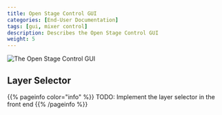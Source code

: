 ```yaml
---
title: Open Stage Control GUI
categories: [End-User Documentation]
tags: [gui, mixer control]
description: Describes the Open Stage Control GUI
weight: 5
---
```


![The Open Stage Control GUI](/screenshots/pmx-open-stage-control-gui.png)

## Layer Selector

{{% pageinfo color="info" %}}
TODO: Implement the layer selector in the front end
{{% /pageinfo %}}
